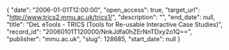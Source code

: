 {
  "date": "2006-01-01T12:00:00", 
  "open_access": true, 
  "target_url": "http://www.trics2.mmu.ac.uk/trics1/", 
  "description": "", 
  "end_date": null, 
  "title": "DeL eTools - TRICS (Tools for Re-usable Interactive Case Studies)", 
  "record_id": "20060101T120000/NnkJdfa0hZErNnTDxy2o1Q==", 
  "publisher": "mmu.ac.uk", 
  "slug": 128685, 
  "start_date": null
}

